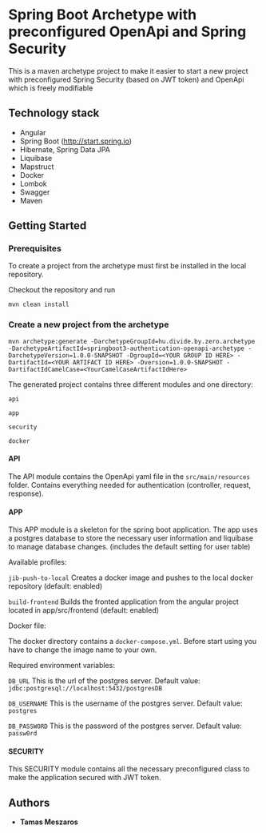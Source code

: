 # Spring Boot Archetype with preconfigured OpenApi and Spring Security

This is a maven archetype project to make it easier to start a new project with preconfigured Spring Security (based on JWT token) and OpenApi which is freely modifiable

## Technology stack
- Angular 
- Spring Boot (http://start.spring.io)
- Hibernate, Spring Data JPA
- Liquibase
- Mapstruct
- Docker
- Lombok
- Swagger
- Maven

## Getting Started

### Prerequisites

To create a project from the archetype must first be installed in the local repository.

Checkout the repository and run

```
mvn clean install
```

### Create a new project from the archetype
```
mvn archetype:generate -DarchetypeGroupId=hu.divide.by.zero.archetype -DarchetypeArtifactId=springboot3-authentication-openapi-archetype -DarchetypeVersion=1.0.0-SNAPSHOT -DgroupId=<YOUR GROUP ID HERE> -DartifactId=<YOUR ARTIFACT ID HERE> -Dversion=1.0.0-SNAPSHOT -DartifactIdCamelCase=<YourCamelCaseArtifactIdHere>
```

The generated project contains three different modules and one directory:

```api```

```app```

```security```

```docker```
#### API

The API module contains the OpenApi yaml file in the ```src/main/resources``` folder. Contains everything needed for authentication (controller, request, response).

#### APP

This APP module is a skeleton for the spring boot application. The app uses a postgres database to store the necessary user information and liquibase to manage database changes. (includes the default setting for user table)

Available profiles:

```jib-push-to-local``` Creates a docker image and pushes to the local docker repository (default: enabled)

```build-frontend```  Builds the fronted application from the angular project located in app/src/frontend (default: enabled)

Docker file:

The docker directory contains a `docker-compose.yml`. Before start using you have to change the image name to your own. 

Required environment variables:

```DB_URL``` This is the url of the postgres server. Default value: ```jdbc:postgresql://localhost:5432/postgresDB``` 

```DB_USERNAME``` This is the username of the postgres server. Default value: ```postgres``` 

```DB_PASSWORD``` This is the password of the postgres server. Default value: ```passw0rd``` 

#### SECURITY
This SECURITY module contains all the necessary preconfigured class to make the application secured with JWT token.

## Authors

* **Tamas Meszaros**
